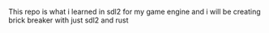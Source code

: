 This repo is what i learned in sdl2 for my game engine and i will be creating brick breaker with just sdl2 and rust 